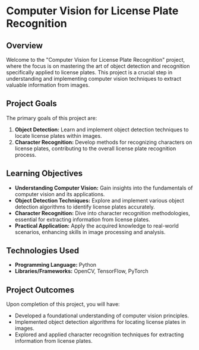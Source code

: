 # Computer Vision for License Plate Recognition

## Overview

Welcome to the "Computer Vision for License Plate Recognition" project, where the focus is on mastering the art of object detection and recognition specifically applied to license plates. This project is a crucial step in understanding and implementing computer vision techniques to extract valuable information from images.

## Project Goals

The primary goals of this project are:

1. **Object Detection:** Learn and implement object detection techniques to locate license plates within images.
2. **Character Recognition:** Develop methods for recognizing characters on license plates, contributing to the overall license plate recognition process.

## Learning Objectives

- **Understanding Computer Vision:** Gain insights into the fundamentals of computer vision and its applications.
- **Object Detection Techniques:** Explore and implement various object detection algorithms to identify license plates accurately.
- **Character Recognition:** Dive into character recognition methodologies, essential for extracting information from license plates.
- **Practical Application:** Apply the acquired knowledge to real-world scenarios, enhancing skills in image processing and analysis.

## Technologies Used

- **Programming Language:** Python
- **Libraries/Frameworks:** OpenCV, TensorFlow, PyTorch

## Project Outcomes

Upon completion of this project, you will have:

- Developed a foundational understanding of computer vision principles.
- Implemented object detection algorithms for locating license plates in images.
- Explored and applied character recognition techniques for extracting information from license plates.

